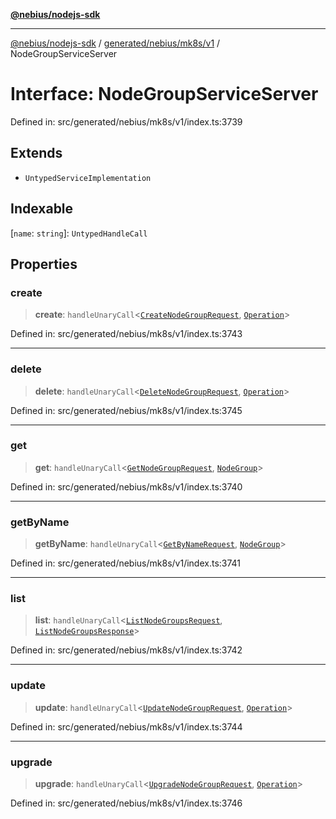 [**@nebius/nodejs-sdk**](../../../../../README.md)

***

[@nebius/nodejs-sdk](../../../../../README.md) / [generated/nebius/mk8s/v1](../README.md) / NodeGroupServiceServer

# Interface: NodeGroupServiceServer

Defined in: src/generated/nebius/mk8s/v1/index.ts:3739

## Extends

- `UntypedServiceImplementation`

## Indexable

\[`name`: `string`\]: `UntypedHandleCall`

## Properties

### create

> **create**: `handleUnaryCall`\<[`CreateNodeGroupRequest`](CreateNodeGroupRequest.md), [`Operation`](../../../common/v1/interfaces/Operation.md)\>

Defined in: src/generated/nebius/mk8s/v1/index.ts:3743

***

### delete

> **delete**: `handleUnaryCall`\<[`DeleteNodeGroupRequest`](DeleteNodeGroupRequest.md), [`Operation`](../../../common/v1/interfaces/Operation.md)\>

Defined in: src/generated/nebius/mk8s/v1/index.ts:3745

***

### get

> **get**: `handleUnaryCall`\<[`GetNodeGroupRequest`](GetNodeGroupRequest.md), [`NodeGroup`](NodeGroup.md)\>

Defined in: src/generated/nebius/mk8s/v1/index.ts:3740

***

### getByName

> **getByName**: `handleUnaryCall`\<[`GetByNameRequest`](../../../common/v1/interfaces/GetByNameRequest.md), [`NodeGroup`](NodeGroup.md)\>

Defined in: src/generated/nebius/mk8s/v1/index.ts:3741

***

### list

> **list**: `handleUnaryCall`\<[`ListNodeGroupsRequest`](ListNodeGroupsRequest.md), [`ListNodeGroupsResponse`](ListNodeGroupsResponse.md)\>

Defined in: src/generated/nebius/mk8s/v1/index.ts:3742

***

### update

> **update**: `handleUnaryCall`\<[`UpdateNodeGroupRequest`](UpdateNodeGroupRequest.md), [`Operation`](../../../common/v1/interfaces/Operation.md)\>

Defined in: src/generated/nebius/mk8s/v1/index.ts:3744

***

### upgrade

> **upgrade**: `handleUnaryCall`\<[`UpgradeNodeGroupRequest`](UpgradeNodeGroupRequest.md), [`Operation`](../../../common/v1/interfaces/Operation.md)\>

Defined in: src/generated/nebius/mk8s/v1/index.ts:3746
